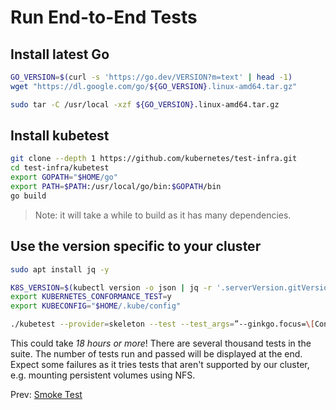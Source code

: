 # Run End-to-End Tests

## Install latest Go

```bash
GO_VERSION=$(curl -s 'https://go.dev/VERSION?m=text' | head -1)
wget "https://dl.google.com/go/${GO_VERSION}.linux-amd64.tar.gz"

sudo tar -C /usr/local -xzf ${GO_VERSION}.linux-amd64.tar.gz
```

## Install kubetest

```bash
git clone --depth 1 https://github.com/kubernetes/test-infra.git
cd test-infra/kubetest
export GOPATH="$HOME/go"
export PATH=$PATH:/usr/local/go/bin:$GOPATH/bin
go build
```

> Note: it will take a while to build as it has many dependencies.


## Use the version specific to your cluster

```bash
sudo apt install jq -y
```

```bash
K8S_VERSION=$(kubectl version -o json | jq -r '.serverVersion.gitVersion')
export KUBERNETES_CONFORMANCE_TEST=y
export KUBECONFIG="$HOME/.kube/config"

./kubetest --provider=skeleton --test --test_args=”--ginkgo.focus=\[Conformance\]” --extract ${K8S_VERSION} | tee test.out
```

This could take *18 hours or more*! There are several thousand tests in the suite. The number of tests run and passed will be displayed at the end. Expect some failures as it tries tests that aren't supported by our cluster, e.g. mounting persistent volumes using NFS.

Prev: [Smoke Test](16-smoke-test.md)